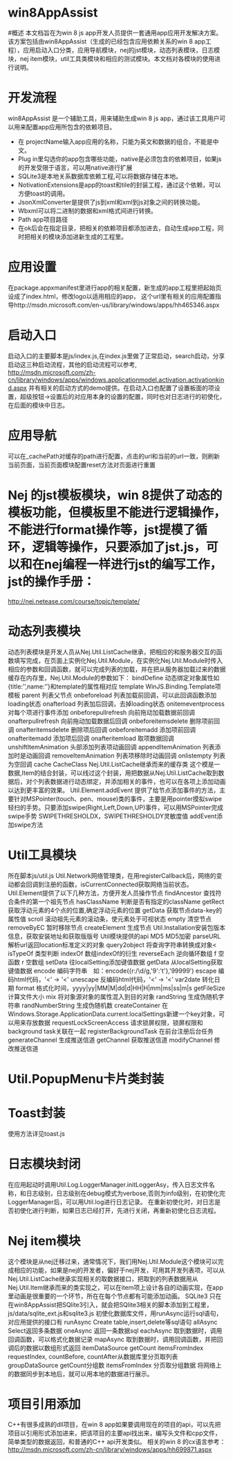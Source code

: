 win8AppAssist
=============
#概述
本文档旨在为win 8 js app开发人员提供一套通用app应用开发解决方案。该方案包括由win8AppAssist（生成的已经包含应用依赖关系的win 8 app工程），应用启动入口分类，应用导航模块，nej的jst模块，动态列表模块，日志模块，nej item模块，util工具类模块和相应的测试模块。本文档对各模块的使用进行说明。
#	开发流程
win8AppAssist
是一个辅助工具，用来辅助生成win 8 js app，通过该工具用户可以用来配置app应用所包含的依赖项目。
 
* 在 projectName输入app应用的名称，只能为英文和数据的组合，不能是中文。
* Plug in里勾选你的app包含哪些功能，native是必须包含的依赖项目，如果js的开发受限于语言，可以用native进行扩展
* SQLite3是本地关系数据库依赖工程,可以将数据存储在本地。
* NotivationExtensions是app的toast和tile的封装工程，通过这个依赖，可以方便toast的调用。
* JsonXmlConverter是提供了js到xml和xml到js对象之间的转换功能。
* Wbxml可以将二进制的数据和xml格式间进行转换。
* Path app项目路径
* 在ok后会在指定目录，把相关的依赖项目都添加进去，自动生成app工程，同时把相关的模块添加进新生成的工程里。


# 应用设置
在package.appxmanifest里进行app的相关配置，新生成的app工程里把起始页设成了index.html，修改logo以适用相应的app， 这个url里有相关的应用配置指导http://msdn.microsoft.com/en-us/library/windows/apps/hh465346.aspx

# 启动入口
启动入口的主要脚本是js/index.js,在index.js里做了正常启动，search启动，分享启动这三种启动流程，其他的启动流程可以参考, http://msdn.microsoft.com/zh-cn/library/windows/apps/windows.applicationmodel.activation.activationkind.aspx 并有相关的启动方式的demo提供。在启动入口也配置了设置板面的项设置，超级按钮->设置后的对应用本身的设置的配置，同时也对日志进行的初使化，在后面的模块中日志。
#	应用导航
可以在_cachePath对缓存的path进行配置，点击的url和当前的url一致，则刷新当前页面，当前页面模块配置reset方法对页面进行重置
#	Nej 的jst模板模块，win 8提供了动态的模板功能，但模板里不能进行逻辑操作，不能进行format操作等，jst提模了循环，逻辑等操作，只要添加了jst.js，可以和在nej编程一样进行jst的编写工作，jst的操作手册：
http://nej.netease.com/course/topic/template/
#	动态列表模块
动态列表模块是开发人员从Nej.Util.ListCache继承，把相应的和服务器交互的函数填写完成，在页面上实例化Nej.Util.Module，在实例化Nej.Util.Module时传入相应的参数和回调函数，就可以完成列表的加载，并在把从服务器加载过来的数据缓存在内存里，Nej.Util.Module的参数如下：
bindDefine	动态绑定对象属性如{title:’’,name:’’}和template的属性相对应
template	WinJS.Binding.Template项模板
parent	列表父节点
onbeforeload	列表加载前回调，可以此回调函数添加loading状态
onafterload	列表加后回调，去掉loading状态
onitemeventprocess	对每个项进行事件添加
onbeforepullrefresh	向前拖动加载数据前回调
onafterpullrefresh	向前拖动加载数据后回调
onbeforeitemsdelete	删除项前回调
onafteritemsdelete	删除项后回调
onbeforeitemadd	添加项前回调
onafteritemadd	添加项后回调
onafteritemload	取项数据回调
unshiftItemAnimation	头部添加列表项动画回调
appendItemAnimation	列表添加时是动画回调
removeItemAnimation	列表项移除时动画回调
onlistempty	列表为空回调
cache	CacheClass Nej.Util.ListCache继承而来的缓存类
这个模是一数据,Item的结合封装，可以线过这个封装，用把数据从Nej.Util.ListCache取到数据后，对个列表数据进行动态绑定，并添加相关的事件，也可以在各项上添加动画以达到更丰富的效果。
Util.Element.addEvent
提供了给节点添加事件的方法，主要针对MSPointer(touch、pen、mouse)类的事件，主要是用pointer摸拟swipe轻扫的手势。只要添加swipe(Right,Left,Down,UP)事件，可以用MSPointer完成swipe手势
SWIPETHRESHOLDX，SWIPETHRESHOLDY灵敏度值
addEvent添加swipe方法

# Util工具模块
所在脚本js/util.js
Util.Network网络管理类，在用registerCallback后，网络的变动都会回调到注册的函数，isCurrentConnected获取网络当前状态。
Util.Element提供了以下几种方法，方便开发人员操作节点
findAncestor	查找符合条件的第一个祖先节点
hasClassName	判断是否有指定的className
getRect	获取浮动元素的4个点的位置,确定浮动元素的位置
getData	获取节点data-key的属性值
scroll	滚动祖先元素的滚动条，使元素处于可视状态
empty	清空节点
removeByEC	暂时移除节点
createElement	生成节点
Util.Installation安装包版本信息，获取安装地址和获取版版号
Util模块提供的api
MD5	MD5加密
parseURL	解析url返回location标准定义的对象
query2object	将查询字符串转换成对象<
isTypeOf	类型判断
indexOf	数组indexOf的衍生
reverseEach	逆向循环数组
f	空函数
r	空数组
setData	往localSetting添加键值数据
getData	从localSetting获取键值数据
encode	编码字符串　如：encode({r:/\d/g,'9':'t'},'99999')
escape	编码html代码，'<' -> '&lt;'
unescape	反编码html代码，'&lt;' -> '<'
var2date	转化日期
format	格式化时间，yyyy|yy|MM|M|dd|d|HH|H|mm|ms|ss|m|s
getFileSize	计算文件大小
mix	将对象源对象的属性混入到目的对象
randString	生成伪随机字符串
randNumberString	生成伪随机数
createContainer	在Windows.Storage.ApplicationData.current.localSettings新建一个key对象，可以用来存放数据
requestLockScreenAccess	请求锁屏权限，锁屏权限和background task关联在一起
registerBackgroundTask	在前台注册后台任务
generateChannel	生成推送信道
getChannel	获取推送信道
modifyChannel	修改推送信道

# Util.PopupMenu卡片类封装

# Toast封装
使用方法详见toast.js


# 日志模块封闭
在应用起动时调用Util.Log.LoggerManager.initLoggerAsy，传入日志文件名称，和日志级别，日志级别在debug模式为verbose,否则为info级别，在初使化完LoggerManager后，可以用Util.log进行日志记录。
在重新初使化时，对日志是否初使化进行判断，如果日志已经打开，先进行关闭，再重新初使化日志流程。

# Nej item模块
这个模块是从nej迁移过来，通常情况下，我们用Nej.Util.Module这个模块可以完成相应的功能，如果是nej的开发者，偏好于nej开发，可用其开发列表项，可以从Nej.Util.ListCache继承实现相关的取数据接口，把取到的列表数据用从Nej.Util.Item继承而来的类实现之，可以在item项上设计各自的动画实现，在app里动画是很重要的一个环节，所在在每个节点都有可能添加动画。
SQLite3
只在在win8AppAssist把SQlite3引入，就会把SQlite3相关的脚本添加到工程里，js/data/sqlite_ext.js和sqlite3.js
初使化数据库文件，用runAsync运行sql语句，对应用提供的接口有
runAsync	Create table,insert,delete等sql语句
allAsync	Select返回多条数据
oneAsync	返回一条数据sql
eachAsync	取到数据时，调用回调函数，可以格式化数据记录
mapAsync	取到数据时，调用回调函数，并把回调后的数据以数组形式返回
itemDataSource	getCount
itemsFromIndex requestIndex, countBefore, countAfter从数据库里分页取列表
groupDataSource	getCount分组数
itemsFromIndex
分页取分组数据
将网络上的数据同步到本地后，就可以用本地的数据进行展示。


# 项目引用添加
C++有很多成熟的dll项目，在win 8 app如果要调用现在的项目的api，可以先把项目以引用形式添加进来，把该项目的主要api找出来，编写头文件和cpp文件，简单类型的数据返回，和普通的C++ api开发类似。
相关的win 8 的cx语言参考：
http://msdn.microsoft.com/zh-cn/library/windows/apps/hh699871.aspx

